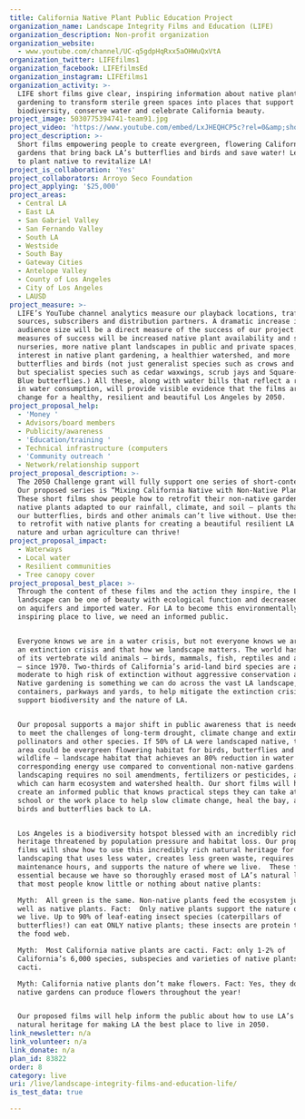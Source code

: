 ```yaml
---
title: California Native Plant Public Education Project
organization_name: Landscape Integrity Films and Education (LIFE)
organization_description: Non-profit organization
organization_website:
  - www.youtube.com/channel/UC-q5gdpHqRxx5aOHWuQxVtA
organization_twitter: LIFEfilms1
organization_facebook: LIFEfilmsEd
organization_instagram: LIFEfilms1
organization_activity: >-
  LIFE short films give clear, inspiring information about native plant
  gardening to transform sterile green spaces into places that support
  biodiversity, conserve water and celebrate California beauty.
project_image: 5030775394741-team91.jpg
project_video: 'https://www.youtube.com/embed/LxJHEQHCP5c?rel=0&amp;showinfo=0'
project_description: >-
  Short films empowering people to create evergreen, flowering California native
  gardens that bring back LA’s butterflies and birds and save water! Learn how
  to plant native to revitalize LA!
project_is_collaboration: 'Yes'
project_collaborators: Arroyo Seco Foundation
project_applying: '$25,000'
project_areas:
  - Central LA
  - East LA
  - San Gabriel Valley
  - San Fernando Valley
  - South LA
  - Westside
  - South Bay
  - Gateway Cities
  - Antelope Valley
  - County of Los Angeles
  - City of Los Angeles
  - LAUSD
project_measure: >-
  LIFE’s YouTube channel analytics measure our playback locations, traffic
  sources, subscribers and distribution partners. A dramatic increase in our
  audience size will be a direct measure of the success of our project. Indirect
  measures of success will be increased native plant availability and sales at
  nurseries, more native plant landscapes in public and private spaces, growing
  interest in native plant gardening, a healthier watershed, and more
  butterflies and birds (not just generalist species such as crows and pigeons,
  but specialist species such as cedar waxwings, scrub jays and Square-Spotted
  Blue butterflies.) All these, along with water bills that reflect a reduction
  in water consumption, will provide visible evidence that the films are driving
  change for a healthy, resilient and beautiful Los Angeles by 2050.
project_proposal_help:
  - 'Money '
  - Advisors/board members
  - Publicity/awareness
  - 'Education/training '
  - Technical infrastructure (computers
  - 'Community outreach '
  - Network/relationship support
project_proposal_description: >-
  The 2050 Challenge grant will fully support one series of short-content films.
  Our proposed series is “Mixing California Native with Non-Native Plants”.
  These short films show people how to retrofit their non-native gardens with
  native plants adapted to our rainfall, climate, and soil – plants that most of
  our butterflies, birds and other animals can’t live without. Use these films
  to retrofit with native plants for creating a beautiful resilient LA where
  nature and urban agriculture can thrive!
project_proposal_impact:
  - Waterways
  - Local water
  - Resilient communities
  - Tree canopy cover
project_proposal_best_place: >-
  Through the content of these films and the action they inspire, the LA2050
  landscape can be one of beauty with ecological function and decreased reliance
  on aquifers and imported water. For LA to become this environmentally
  inspiring place to live, we need an informed public. 


  Everyone knows we are in a water crisis, but not everyone knows we are also in
  an extinction crisis and that how we landscape matters. The world has lost 52%
  of its vertebrate wild animals – birds, mammals, fish, reptiles and amphibians
  – since 1970. Two-thirds of California’s arid-land bird species are at
  moderate to high risk of extinction without aggressive conservation action.
  Native gardening is something we can do across the vast LA landscape, in
  containers, parkways and yards, to help mitigate the extinction crisis and
  support biodiversity and the nature of LA.  


  Our proposal supports a major shift in public awareness that is needed for LA
  to meet the challenges of long-term drought, climate change and extinction of
  pollinators and other species. If 50% of LA were landscaped native, this vast
  area could be evergreen flowering habitat for birds, butterflies and other
  wildlife – landscape habitat that achieves an 80% reduction in water and
  corresponding energy use compared to conventional non-native gardens. Native
  landscaping requires no soil amendments, fertilizers or pesticides, all of
  which can harm ecosystem and watershed health. Our short films will help
  create an informed public that knows practical steps they can take at home, at
  school or the work place to help slow climate change, heal the bay, and bring
  birds and butterflies back to LA.


  Los Angeles is a biodiversity hotspot blessed with an incredibly rich natural
  heritage threatened by population pressure and habitat loss. Our proposed
  films will show how to use this incredibly rich natural heritage for
  landscaping that uses less water, creates less green waste, requires fewer
  maintenance hours, and supports the nature of where we live.  These films are
  essential because we have so thoroughly erased most of LA’s natural landscape
  that most people know little or nothing about native plants:  

  Myth:  All green is the same. Non-native plants feed the ecosystem just as
  well as native plants. Fact:  Only native plants support the nature of where
  we live. Up to 90% of leaf-eating insect species (caterpillars of
  butterflies!) can eat ONLY native plants; these insects are protein that fuels
  the food web. 

  Myth:  Most California native plants are cacti. Fact: only 1-2% of
  California’s 6,000 species, subspecies and varieties of native plants are
  cacti.

  Myth: California native plants don’t make flowers. Fact: Yes, they do, and
  native gardens can produce flowers throughout the year!


  Our proposed films will help inform the public about how to use LA’s rich
  natural heritage for making LA the best place to live in 2050.
link_newsletter: n/a
link_volunteer: n/a
link_donate: n/a
plan_id: 83822
order: 8
category: live
uri: /live/landscape-integrity-films-and-education-life/
is_test_data: true

---
```

